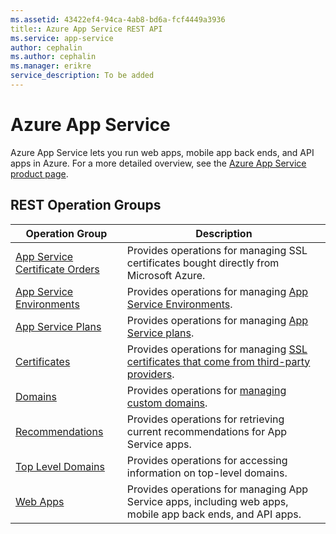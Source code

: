 ```yaml
---
ms.assetid: 43422ef4-94ca-4ab8-bd6a-fcf4449a3936
title:: Azure App Service REST API
ms.service: app-service
author: cephalin
ms.author: cephalin
ms.manager: erikre
service_description: To be added
---
```


# Azure App Service

Azure App Service lets you run web apps, mobile app back ends, and API apps in Azure. For a more detailed overview, 
see the [Azure App Service product page](https://azure.microsoft.com/services/app-service).

## REST Operation Groups

| Operation Group | Description |
|------|------|
| [App Service Certificate Orders](./appservicecertificateorders) | Provides operations for managing SSL certificates bought directly from Microsoft Azure. |
| [App Service Environments](./appserviceenvironments) | Provides operations for managing [App Service Environments](https://azure.microsoft.com/documentation/articles/app-service-app-service-environment-intro/). |
| [App Service Plans](./appserviceplans) | Provides operations for managing [App Service plans](https://azure.microsoft.com/documentation/articles/azure-web-sites-web-hosting-plans-in-depth-overview/). |
| [Certificates](./certificates) | Provides operations for managing [SSL certificates that come from third-party providers](https://azure.microsoft.com/documentation/articles/web-sites-configure-ssl-certificate/). |
| [Domains](./domains) | Provides operations for [managing custom domains](https://azure.microsoft.com/documentation/articles/custom-dns-web-site-buydomains-web-app/). |
| [Recommendations](./recommendations) | Provides operations for retrieving current recommendations for App Service apps. |
| [Top Level Domains](./topleveldomains) | Provides operations for accessing information on top-level domains. |
| [Web Apps](./webapps) | Provides operations for managing App Service apps, including web apps, mobile app back ends, and API apps. |

